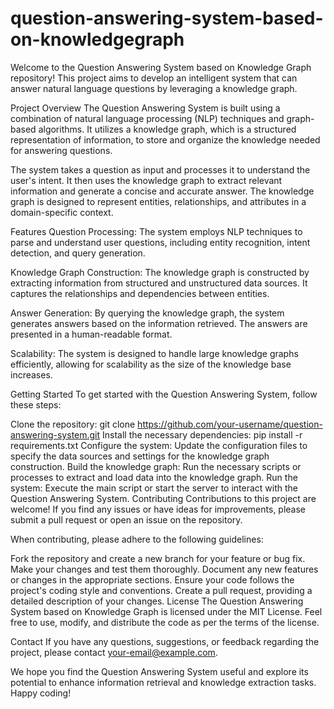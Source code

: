 # question-answering-system-based-on-knowledgegraph
Welcome to the Question Answering System based on Knowledge Graph repository! This project aims to develop an intelligent system that can answer natural language questions by leveraging a knowledge graph.

Project Overview
The Question Answering System is built using a combination of natural language processing (NLP) techniques and graph-based algorithms. It utilizes a knowledge graph, which is a structured representation of information, to store and organize the knowledge needed for answering questions.

The system takes a question as input and processes it to understand the user's intent. It then uses the knowledge graph to extract relevant information and generate a concise and accurate answer. The knowledge graph is designed to represent entities, relationships, and attributes in a domain-specific context.

Features
Question Processing: The system employs NLP techniques to parse and understand user questions, including entity recognition, intent detection, and query generation.

Knowledge Graph Construction: The knowledge graph is constructed by extracting information from structured and unstructured data sources. It captures the relationships and dependencies between entities.

Answer Generation: By querying the knowledge graph, the system generates answers based on the information retrieved. The answers are presented in a human-readable format.

Scalability: The system is designed to handle large knowledge graphs efficiently, allowing for scalability as the size of the knowledge base increases.

Getting Started
To get started with the Question Answering System, follow these steps:

Clone the repository: git clone https://github.com/your-username/question-answering-system.git
Install the necessary dependencies: pip install -r requirements.txt
Configure the system: Update the configuration files to specify the data sources and settings for the knowledge graph construction.
Build the knowledge graph: Run the necessary scripts or processes to extract and load data into the knowledge graph.
Run the system: Execute the main script or start the server to interact with the Question Answering System.
Contributing
Contributions to this project are welcome! If you find any issues or have ideas for improvements, please submit a pull request or open an issue on the repository.

When contributing, please adhere to the following guidelines:

Fork the repository and create a new branch for your feature or bug fix.
Make your changes and test them thoroughly.
Document any new features or changes in the appropriate sections.
Ensure your code follows the project's coding style and conventions.
Create a pull request, providing a detailed description of your changes.
License
The Question Answering System based on Knowledge Graph is licensed under the MIT License. Feel free to use, modify, and distribute the code as per the terms of the license.

Contact
If you have any questions, suggestions, or feedback regarding the project, please contact your-email@example.com.

We hope you find the Question Answering System useful and explore its potential to enhance information retrieval and knowledge extraction tasks. Happy coding!
